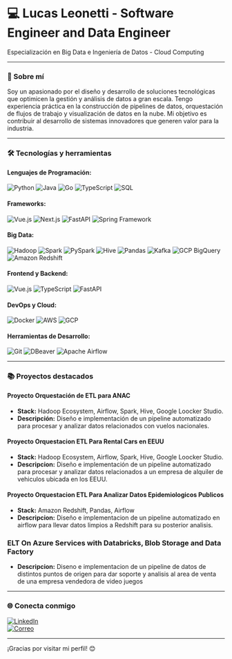 # 💻 Lucas Leonetti - Software Engineer and Data Engineer

 Especialización en Big Data e Ingeniería de Datos - Cloud Computing

---

### 🚀 Sobre mí

Soy un apasionado por el diseño y desarrollo de soluciones tecnológicas que optimicen la gestión y análisis de datos a gran escala. Tengo experiencia práctica en la construcción de pipelines de datos, orquestación de flujos de trabajo y visualización de datos en la nube. Mi objetivo es contribuir al desarrollo de sistemas innovadores que generen valor para la industria.

---

### 🛠️ Tecnologías y herramientas

#### **Lenguajes de Programación:**
![Python](https://img.shields.io/badge/-Python-3776AB?style=flat-square&logo=python&logoColor=white) ![Java](https://img.shields.io/badge/-Java-007396?style=flat-square&logo=java&logoColor=white) ![Go](https://img.shields.io/badge/-Go-00ADD8?style=flat-square&logo=go&logoColor=white) ![TypeScript](https://img.shields.io/badge/-TypeScript-007ACC?style=flat-square&logo=typescript&logoColor=white) ![SQL](https://img.shields.io/badge/-SQL-4479A1?style=flat-square&logo=postgresql&logoColor=white)

#### **Frameworks:**
![Vue.js](https://img.shields.io/badge/-Vue.js-4FC08D?style=flat-square&logo=vue.js&logoColor=white) ![Next.js](https://img.shields.io/badge/-Next.js-000000?style=flat-square&logo=next.js&logoColor=white) ![FastAPI](https://img.shields.io/badge/-FastAPI-009688?style=flat-square&logo=fastapi&logoColor=white) ![Spring Framework](https://img.shields.io/badge/-Spring-6DB33F?style=flat-square&logo=spring&logoColor=white)

#### **Big Data:**
![Hadoop](https://img.shields.io/badge/-Hadoop-66CCFF?style=flat-square&logo=apachehadoop&logoColor=white) ![Spark](https://img.shields.io/badge/-Spark-E25A1C?style=flat-square&logo=apachespark&logoColor=white) ![PySpark](https://img.shields.io/badge/-PySpark-2C2D72?style=flat-square&logo=python&logoColor=white) ![Hive](https://img.shields.io/badge/-Hive-FFA500?style=flat-square&logo=apachehive&logoColor=white) ![Pandas](https://img.shields.io/badge/-Pandas-150458?style=flat-square&logo=pandas&logoColor=white) ![Kafka](https://img.shields.io/badge/-Kafka-231F20?style=flat-square&logo=apachekafka&logoColor=white) ![GCP BigQuery](https://img.shields.io/badge/-BigQuery-4285F4?style=flat-square&logo=googlecloud&logoColor=white) ![Amazon Redshift](https://img.shields.io/badge/-Redshift-FF9900?style=flat-square&logo=amazonaws&logoColor=white)

#### **Frontend y Backend:**
![Vue.js](https://img.shields.io/badge/-Vue.js-4FC08D?style=flat-square&logo=vue.js&logoColor=white) ![TypeScript](https://img.shields.io/badge/-TypeScript-007ACC?style=flat-square&logo=typescript&logoColor=white) ![FastAPI](https://img.shields.io/badge/-FastAPI-009688?style=flat-square&logo=fastapi&logoColor=white)

#### **DevOps y Cloud:**
![Docker](https://img.shields.io/badge/-Docker-2496ED?style=flat-square&logo=docker&logoColor=white) ![AWS](https://img.shields.io/badge/-AWS-232F3E?style=flat-square&logo=amazonaws&logoColor=white) ![GCP](https://img.shields.io/badge/-GCP-4285F4?style=flat-square&logo=googlecloud&logoColor=white)

#### **Herramientas de Desarrollo:**
![Git](https://img.shields.io/badge/-Git-F05032?style=flat-square&logo=git&logoColor=white) ![DBeaver](https://img.shields.io/badge/-DBeaver-236A97?style=flat-square&logo=dbeaver&logoColor=white) ![Apache Airflow](https://img.shields.io/badge/-Airflow-017CEE?style=flat-square&logo=apacheairflow&logoColor=white)

---

### 📚 Proyectos destacados

#### **Proyecto Orquestación de ETL para ANAC**
- **Stack:** Hadoop Ecosystem, Airflow, Spark, Hive, Google Loocker Studio.
- **Descripción:** Diseño e implementación de un pipeline automatizado para procesar y analizar datos relacionados con vuelos nacionales.

#### **Proyecto Orquestacion ETL Para Rental Cars en EEUU**
- **Stack:** Hadoop Ecosystem, Airflow, Spark, Hive, Google Loocker Studio.
- **Descripcion:** Diseño e implementación de un pipeline automatizado para procesar y analizar datos relacionados a un empresa de alquiler de vehiculos ubicada en los EEUU.

#### **Proyecto Orquestacion ETL Para Analizar Datos Epidemiologicos Publicos**
- **Stack:** Amazon Redshift, Pandas, Airflow
- **Descripcion:** Diseño e implementacion de un pipeline automatizado en airflow para llevar datos limpios a Redshift para su posterior analisis.

### **ELT On Azure Services with Databricks, Blob Storage and Data Factory**
- **Descripcion:** Diseno e implementacion de un pipeline de datos de distintos puntos de origen para dar soporte y analisis al area de venta de una empresa vendedora de video juegos  
  
---

### 🌐 Conecta conmigo

[![LinkedIn](https://img.shields.io/badge/-LinkedIn-0A66C2?style=flat-square&logo=linkedin&logoColor=white)](https://www.linkedin.com/in/lucas-leonetti/)  
[![Correo](https://img.shields.io/badge/-Email-D14836?style=flat-square&logo=gmail&logoColor=white)](mailto:lucas.leone95@gmail.com)

---

¡Gracias por visitar mi perfil! 😊

